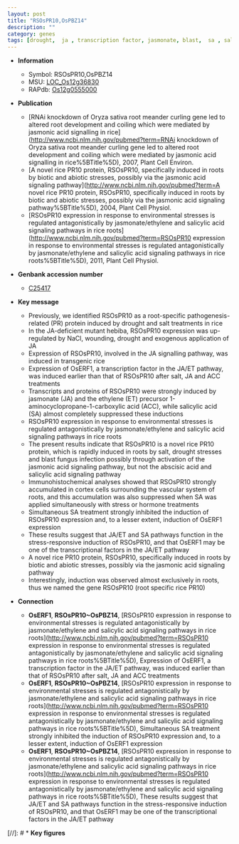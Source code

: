 ```yaml
---
layout: post
title: "RSOsPR10,OsPBZ14"
description: ""
category: genes
tags: [drought,  ja , transcription factor, jasmonate, blast,  sa , salt, jasmonic acid, ethylene, biotic stress, salicylic acid, root, jasmonic, abiotic stress]
---
```


* **Information**  
    + Symbol: RSOsPR10,OsPBZ14  
    + MSU: [LOC_Os12g36830](http://rice.uga.edu/cgi-bin/ORF_infopage.cgi?orf=LOC_Os12g36830)  
    + RAPdb: [Os12g0555000](https://rapdb.dna.affrc.go.jp/locus/?name=Os12g0555000)  

* **Publication**  
    + [RNAi knockdown of Oryza sativa root meander curling gene led to altered root development and coiling which were mediated by jasmonic acid signalling in rice](http://www.ncbi.nlm.nih.gov/pubmed?term=RNAi knockdown of Oryza sativa root meander curling gene led to altered root development and coiling which were mediated by jasmonic acid signalling in rice%5BTitle%5D), 2007, Plant Cell Environ.
    + [A novel rice PR10 protein, RSOsPR10, specifically induced in roots by biotic and abiotic stresses, possibly via the jasmonic acid signaling pathway](http://www.ncbi.nlm.nih.gov/pubmed?term=A novel rice PR10 protein, RSOsPR10, specifically induced in roots by biotic and abiotic stresses, possibly via the jasmonic acid signaling pathway%5BTitle%5D), 2004, Plant Cell Physiol.
    + [RSOsPR10 expression in response to environmental stresses is regulated antagonistically by jasmonate/ethylene and salicylic acid signaling pathways in rice roots](http://www.ncbi.nlm.nih.gov/pubmed?term=RSOsPR10 expression in response to environmental stresses is regulated antagonistically by jasmonate/ethylene and salicylic acid signaling pathways in rice roots%5BTitle%5D), 2011, Plant Cell Physiol.

* **Genbank accession number**  
    + [C25417](http://www.ncbi.nlm.nih.gov/nuccore/C25417)

* **Key message**  
    + Previously, we identified RSOsPR10 as a root-specific pathogenesis-related (PR) protein induced by drought and salt treatments in rice
    + In the JA-deficient mutant hebiba, RSOsPR10 expression was up-regulated by NaCl, wounding, drought and exogenous application of JA
    + Expression of RSOsPR10, involved in the JA signalling pathway, was induced in transgenic rice
    + Expression of OsERF1, a transcription factor in the JA/ET pathway, was induced earlier than that of RSOsPR10 after salt, JA and ACC treatments
    + Transcripts and proteins of RSOsPR10 were strongly induced by jasmonate (JA) and the ethylene (ET) precursor 1-aminocyclopropane-1-carboxylic acid (ACC), while salicylic acid (SA) almost completely suppressed these inductions
    + RSOsPR10 expression in response to environmental stresses is regulated antagonistically by jasmonate/ethylene and salicylic acid signaling pathways in rice roots
    + The present results indicate that RSOsPR10 is a novel rice PR10 protein, which is rapidly induced in roots by salt, drought stresses and blast fungus infection possibly through activation of the jasmonic acid signaling pathway, but not the abscisic acid and salicylic acid signaling pathway
    + Immunohistochemical analyses showed that RSOsPR10 strongly accumulated in cortex cells surrounding the vascular system of roots, and this accumulation was also suppressed when SA was applied simultaneously with stress or hormone treatments
    + Simultaneous SA treatment strongly inhibited the induction of RSOsPR10 expression and, to a lesser extent, induction of OsERF1 expression
    + These results suggest that JA/ET and SA pathways function in the stress-responsive induction of RSOsPR10, and that OsERF1 may be one of the transcriptional factors in the JA/ET pathway
    + A novel rice PR10 protein, RSOsPR10, specifically induced in roots by biotic and abiotic stresses, possibly via the jasmonic acid signaling pathway
    + Interestingly, induction was observed almost exclusively in roots, thus we named the gene RSOsPR10 (root specific rice PR10)

* **Connection**  
    + __OsERF1__, __RSOsPR10~OsPBZ14__, [RSOsPR10 expression in response to environmental stresses is regulated antagonistically by jasmonate/ethylene and salicylic acid signaling pathways in rice roots](http://www.ncbi.nlm.nih.gov/pubmed?term=RSOsPR10 expression in response to environmental stresses is regulated antagonistically by jasmonate/ethylene and salicylic acid signaling pathways in rice roots%5BTitle%5D), Expression of OsERF1, a transcription factor in the JA/ET pathway, was induced earlier than that of RSOsPR10 after salt, JA and ACC treatments
    + __OsERF1__, __RSOsPR10~OsPBZ14__, [RSOsPR10 expression in response to environmental stresses is regulated antagonistically by jasmonate/ethylene and salicylic acid signaling pathways in rice roots](http://www.ncbi.nlm.nih.gov/pubmed?term=RSOsPR10 expression in response to environmental stresses is regulated antagonistically by jasmonate/ethylene and salicylic acid signaling pathways in rice roots%5BTitle%5D), Simultaneous SA treatment strongly inhibited the induction of RSOsPR10 expression and, to a lesser extent, induction of OsERF1 expression
    + __OsERF1__, __RSOsPR10~OsPBZ14__, [RSOsPR10 expression in response to environmental stresses is regulated antagonistically by jasmonate/ethylene and salicylic acid signaling pathways in rice roots](http://www.ncbi.nlm.nih.gov/pubmed?term=RSOsPR10 expression in response to environmental stresses is regulated antagonistically by jasmonate/ethylene and salicylic acid signaling pathways in rice roots%5BTitle%5D), These results suggest that JA/ET and SA pathways function in the stress-responsive induction of RSOsPR10, and that OsERF1 may be one of the transcriptional factors in the JA/ET pathway

[//]: # * **Key figures**  


